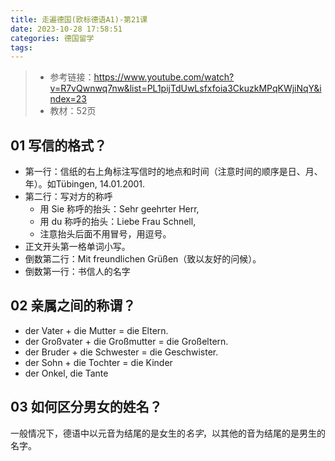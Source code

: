 ```yaml
---
title: 走遍德国(欧标德语A1)-第21课
date: 2023-10-28 17:58:51
categories: 德国留学
tags:
---
```


> - 参考链接：https://www.youtube.com/watch?v=R7vQwnwq7nw&list=PL1pijTdUwLsfxfoia3CkuzkMPqKWjiNqY&index=23
> - 教材：52页



## 01 写信的格式？

- 第一行：信纸的右上角标注写信时的地点和时间（注意时间的顺序是日、月、年）。如Tübingen, 14.01.2001.
- 第二行：写对方的称呼
  - 用 Sie 称呼的抬头：Sehr geehrter Herr,
  - 用 du 称呼的抬头：Liebe Frau Schnell,
  - 注意抬头后面不用冒号，用逗号。
- 正文开头第一格单词小写。
- 倒数第二行：Mit freundlichen Grüßen（致以友好的问候）。
- 倒数第一行：书信人的名字

## 02 亲属之间的称谓？

- der Vater + die Mutter = die Eltern.
- der Großvater + die Großmutter = die Großeltern.
- der Bruder + die Schwester = die Geschwister.
- der Sohn + die Tochter = die Kinder
- der Onkel, die Tante

## 03 如何区分男女的姓名？

一般情况下，德语中以元音为结尾的是女生的*名字*，以其他的音为结尾的是男生的名字。
